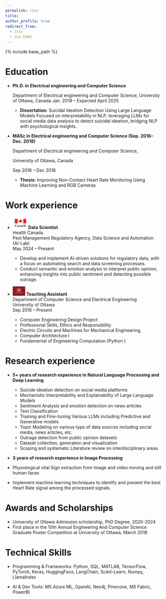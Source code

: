 ```yaml
---
permalink: /cv/
title: 
author_profile: true
redirect_from: 
  - /cv/
  - /cv.html
---
```

{% include base_path %}

Education
======
* **Ph.D. in Electrical engineering and Computer Science** 

  Department of Electrical engineering and Computer Science,
  University of Ottawa, Canada
  Jan. 2019 – Expected April 2025
    *	**Dissertation:** Suicidal Ideation Detection Using Large Language Models
Focused on interpretability in NLP, leveraging LLMs for social media data analysis to detect suicidal ideation, bridging NLP with psychological insights.

* **MASc in Electrical engineering and Computer Science (Sep. 2016– Dec. 2018)**

  Department of Electrical engineering and Computer Science,
  
  University of Ottawa, Canada
  
  Sep 2016 – Dec 2018
    * **Thesis:** Improving Non-Contact Heart Rate Monitoring Using Machine Learning and RGB Cameras

Work experience
======
* <img src="https://github.com/Hamideh-ghanadian/Hamideh-Ghanadian.github.io/blob/main/images/canada.jpg?raw=true" alt="Logo" width="50" height="40">**Data Scientist**<br>
    Health Canada<br>
    Pest Management Regulatory Agency, Data Science and Automation (AI-Lab)<br>
    May 2024 – Present<br>
    
    *  Develop and implement AI-driven solutions for regulatory data, with a focus on automating search and data screening   processes.
    * Conduct semantic and emotion analysis to interpret public opinion, enhancing insights into public sentiment and detecting possible outrage.



* <img src="https://github.com/Hamideh-ghanadian/Hamideh-Ghanadian.github.io/blob/main/images/uottawa.png?raw=true" alt="Logo" width="40" height="30"> **Teaching Assistant**<br> 
    Department of Computer Science and Electrical Engineering<br>
    University of Ottawa<br>
    Sep 2016 – Present
    
    * Computer Engineering Design Project
    * Professional Skills, Ethics and Responsibility
    * Electric Circuits and Machines for Mechanical Engineering,
    * Computer Architecture I
    * Fundamental of Engineering Computation (Python )


Research experience
======
* **5+ years of research experience in Natural Language Processing and Deep Learning**

  *	Suicide ideation detection on social media platforms  
  *	Mechanistic Interpretability and Explainability of Large Language Models
  *	Sentiment Analysis and emotion detection on news articles 
  *	Text Classification
  *	Training and Fine-tuning Various LLMs including Predictive and Generative models
  *	Topic Modeling on various type of data sources including social media, news articles, etc. 
  *	Outrage detection from public opinion datasets
  *	Dataset collection, generation and visualization
  *	Scoping and systematic Literature review on interdisciplinary areas 

*	**3 years of research experience in Image Processing**
  *	Physiological vital Sign extraction from Image and video moving and still human faces
  *	Implement machine learning techniques to identify and present the best Heart Rate signal among the processed signals.

Awards and Scholarships
======
* University of Ottawa Admission scholarship, PhD Degree, 2020-2024
*	First place in the 10th Annual Engineering And Computer Science Graduate Poster Competition at University of Ottawa, March 2018



Technical Skills
======
* Programming & Frameworks:
  Python, SQL, MATLAB, TensorFlow, PyTorch, Keras, HuggingFace, LangChain, Scikit-Learn, Numpy, LlamaIndex

* AI & Dev Tools:
  MS Azure ML, OpenAI, Neo4j, Pinecone, MS Fabric, PowerBI

 

